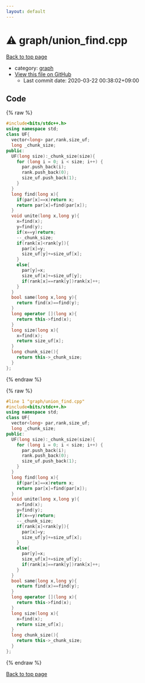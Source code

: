 ```yaml
---
layout: default
---
```


<!-- mathjax config similar to math.stackexchange -->
<script type="text/javascript" async
  src="https://cdnjs.cloudflare.com/ajax/libs/mathjax/2.7.5/MathJax.js?config=TeX-MML-AM_CHTML">
</script>
<script type="text/x-mathjax-config">
  MathJax.Hub.Config({
    TeX: { equationNumbers: { autoNumber: "AMS" }},
    tex2jax: {
      inlineMath: [ ['$','$'] ],
      processEscapes: true
    },
    "HTML-CSS": { matchFontHeight: false },
    displayAlign: "left",
    displayIndent: "2em"
  });
</script>

<script type="text/javascript" src="https://cdnjs.cloudflare.com/ajax/libs/jquery/3.4.1/jquery.min.js"></script>
<script src="https://cdn.jsdelivr.net/npm/jquery-balloon-js@1.1.2/jquery.balloon.min.js" integrity="sha256-ZEYs9VrgAeNuPvs15E39OsyOJaIkXEEt10fzxJ20+2I=" crossorigin="anonymous"></script>
<script type="text/javascript" src="../../assets/js/copy-button.js"></script>
<link rel="stylesheet" href="../../assets/css/copy-button.css" />


# :warning: graph/union_find.cpp

<a href="../../index.html">Back to top page</a>

* category: <a href="../../index.html#f8b0b924ebd7046dbfa85a856e4682c8">graph</a>
* <a href="{{ site.github.repository_url }}/blob/master/graph/union_find.cpp">View this file on GitHub</a>
    - Last commit date: 2020-03-22 00:38:02+09:00




## Code

<a id="unbundled"></a>
{% raw %}
```cpp
#include<bits/stdc++.h>
using namespace std;
class UF{
  vector<long> par,rank,size_uf;
  long _chunk_size;
public:
  UF(long size):_chunk_size(size){
    for (long i = 0; i < size; i++) {
      par.push_back(i);
      rank.push_back(0);
      size_uf.push_back(1);
    }
  }
  long find(long x){
    if(par[x]==x)return x;
    return par[x]=find(par[x]);
  }
  void unite(long x,long y){
    x=find(x);
    y=find(y);
    if(x==y)return;
    --_chunk_size;
    if(rank[x]<rank[y]){
      par[x]=y;
      size_uf[y]+=size_uf[x];
    }
    else{
      par[y]=x;
      size_uf[x]+=size_uf[y];
      if(rank[x]==rank[y])rank[x]++;
    }
  }
  bool same(long x,long y){
    return find(x)==find(y);
  }
  long operator [](long x){
    return this->find(x);
  }
  long size(long x){
    x=find(x);
    return size_uf[x];
  }
  long chunk_size(){
    return this->_chunk_size;
  }
};

```
{% endraw %}

<a id="bundled"></a>
{% raw %}
```cpp
#line 1 "graph/union_find.cpp"
#include<bits/stdc++.h>
using namespace std;
class UF{
  vector<long> par,rank,size_uf;
  long _chunk_size;
public:
  UF(long size):_chunk_size(size){
    for (long i = 0; i < size; i++) {
      par.push_back(i);
      rank.push_back(0);
      size_uf.push_back(1);
    }
  }
  long find(long x){
    if(par[x]==x)return x;
    return par[x]=find(par[x]);
  }
  void unite(long x,long y){
    x=find(x);
    y=find(y);
    if(x==y)return;
    --_chunk_size;
    if(rank[x]<rank[y]){
      par[x]=y;
      size_uf[y]+=size_uf[x];
    }
    else{
      par[y]=x;
      size_uf[x]+=size_uf[y];
      if(rank[x]==rank[y])rank[x]++;
    }
  }
  bool same(long x,long y){
    return find(x)==find(y);
  }
  long operator [](long x){
    return this->find(x);
  }
  long size(long x){
    x=find(x);
    return size_uf[x];
  }
  long chunk_size(){
    return this->_chunk_size;
  }
};

```
{% endraw %}

<a href="../../index.html">Back to top page</a>

